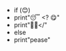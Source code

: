 
- if (😊)
- print"😴 <? 😋"
- print"👨‍💻</"
- else
- print"pease"

<!---
swapnilyadv/swapnilyadv is a ✨ special ✨ repository because its `README.md` (this file) appears on your GitHub profile.
You can click the Preview link to take a look at your changes.
--->
